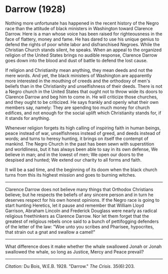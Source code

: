<!--
title:   Darrow
author:  Du Bois, W.E.B.
journal: The Crisis
year:    1928
volume:  35
issue:   6
pages:   203
-->

# Darrow (1928)

Nothing more unfortunate has happened in the recent history of the Negro
race than the attitude of black ministers in Washington toward Clarence
Darrow. Here is a man whose voice has been raised for righteousness in
the face of flattery, money and fame. He has dared to use his unique
genius to defend the rights of poor white labor and disfranchised
Negroes. While the Christian Church stands silent, he speaks. When an
appeal to the organized religion of the United States brings no audible
response, Clarence Darrow goes down into the blood and dust of battle to
defend the lost cause.

If religion and Christianity mean anything, they mean deeds and not the
mere words. And yet, the black ministers of Washington are apparently
more interested in the mouthing of creeds and the orthodoxy of men's
beliefs than in the Christianity and unselfishness of their deeds. There
is not a Negro church in the United States that ought not to throw wide
its doors to Clarence Darrow and beg him to come in. He will criticize
those churches, and they ought to be criticized. He says frankly and
openly what their own members say, namely: They are spending too much
money for church edifices, and not enough for the social uplift which
Christianity stands for, if it stands for anything.

Whenever religion forgets its high calling of inspiring faith in human
beings, peace instead of war, unselfishness instead of greed, and deeds
instead of words; and turns to heresy hunting, it brings on itself the
contempt of mankind. The Negro Church in the past has been sewn with
superstition and worldliness, but it has always been able to say in its
own defense, We believe in man; and in the lowest of men; We open our
doors to the despised and hunted; We extend our charity to all forms and
faith.

It will be a sad time, and the beginning of its doom when the black
church turns from this its highest mission and goes to burning witches.

<hr/>

Clarence Darrow does not believe many things that Orthodox Christians
believe; but he respects the beliefs of any sincere person and in turn
he deserves respect for his own honest opinions. If the Negro race is
going to start hunting Heretics, let it pause and remember that William
Lloyd Garrison, Abraham Lincoln and Frederick Douglass were nearly as
radical religious freethinkers as Clarence Darrow. Nor let them forget
that the greatest of religious rebels once said to a bunch of
pettifogging defenders of the letter of the law: "Woe unto
you scribes and Pharisee, hypocrites, that strain out a gnat and swallow
a camel!"

<hr/>

What difference does it make whether the whale swallowed Jonah or Jonah
swallowed the whale, so long as Justice, Mercy and Peace prevail?

______________
*Citation:* Du Bois, W.E.B. 1928. "Darrow." *The Crisis*. 35(6):203.